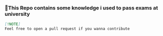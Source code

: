### 🎒This Repo contains some knowledge i used to pass exams at university
```markdown
[!NOTE]
Feel free to open a pull request if you wanna contribute
```